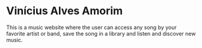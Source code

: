 # Vinícius Alves Amorim

This is a music website where the user can access any song by your favorite artist or band, save the song in a library and listen and discover new music.
